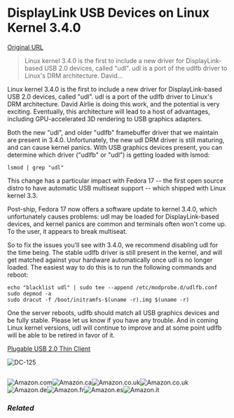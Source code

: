 # DisplayLink USB Devices on Linux Kernel 3.4.0

[Original URL](http://plugable.com/2012/06/21/displaylink-usb-devices-on-linux-kernel-3-4-0)

> Linux kernel 3.4.0 is the first to include a new driver for DisplayLink-based USB 2.0 devices, called "udl". udl is a port of the udlfb driver to Linux's DRM architecture. David...

Linux kernel 3.4.0 is the first to include a new driver for DisplayLink-based USB 2.0 devices, called "udl". udl is a port of the udlfb driver to Linux's DRM architecture. David Airlie is doing this work, and the potential is very exciting. Eventually, this architecture will lead to a host of advantages, including GPU-accelerated 3D rendering to USB graphics adapters.

Both the new "udl", and older "udlfb" framebuffer driver that we maintain are present in 3.4.0\. Unfortunately, the new udl DRM driver is still maturing, and can cause kernel panics. With USB graphics devices present, you can determine which driver ("udlfb" or "udl") is getting loaded with lsmod:

```
lsmod | grep "udl"
```

This change has a particular impact with Fedora 17 -- the first open source distro to have automatic USB multiseat support -- which shipped with Linux kernel 3.3.

Post-ship, Fedora 17 now offers a software update to kernel 3.4.0, which unfortunately causes problems: udl may be loaded for DisplayLink-based devices, and kernel panics are common and terminals often won't come up. To the user, it appears to break multiseat.

So to fix the issues you'll see with 3.4.0, we recommend disabling udl for the time being. The stable udlfb driver is still present in the kernel, and will get matched against your hardware automatically once udl is no longer loaded. The easiest way to do this is to run the following commands and reboot:

```
echo "blacklist udl" | sudo tee --append /etc/modprobe.d/udlfb.conf
sudo depmod -a
sudo dracut -f /boot/initramfs-$(uname -r).img $(uname -r)
```

One the server reboots, udlfb should match all USB graphics devices and be fully stable. Please let us know if you have any trouble. And in coming Linux kernel versions, udl will continue to improve and at some point udlfb will be able to be retired in favor of it.

[Plugable USB 2.0 Thin Client](http://plugable.com/products/dc-125 "Click to learn more about the DC-125")

![](http://dxg49ziwjgkgt.cloudfront.net/images/dc-125/main_256.jpg "DC-125")

## 

![](http://dxg49ziwjgkgt.cloudfront.net/wp-content/uploads/2014/09/us_flag.png "Amazon.com")![](http://dxg49ziwjgkgt.cloudfront.net/wp-content/uploads/2014/09/ca_flag.png "Amazon.ca")![](http://dxg49ziwjgkgt.cloudfront.net/wp-content/uploads/2014/09/uk_flag.png "Amazon.co.uk")![](http://dxg49ziwjgkgt.cloudfront.net/wp-content/uploads/2014/09/eu_flag.png "Amazon.co.uk")![](http://dxg49ziwjgkgt.cloudfront.net/wp-content/uploads/2014/09/de_flag.png "Amazon.de")![](http://dxg49ziwjgkgt.cloudfront.net/wp-content/uploads/2014/09/fr_flag.png "Amazon.fr")![](http://dxg49ziwjgkgt.cloudfront.net/wp-content/uploads/2014/09/es_flag.png "Amazon.es")![](http://dxg49ziwjgkgt.cloudfront.net/wp-content/uploads/2014/09/it_flag.png "Amazon.it")

### _Related_
